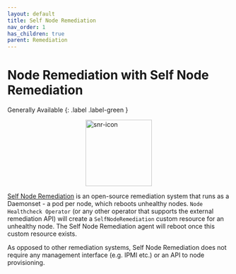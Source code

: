 ```yaml
---
layout: default
title: Self Node Remediation
nav_order: 1
has_children: true
parent: Remediation
---
```


# Node Remediation with Self Node Remediation
Generally Available
{: .label .label-green }

<img src="../../../images/operator-icon/snr_icon_blue.png" alt="snr-icon" width="150" style="margin-left:auto; margin-right:auto; display:block"/>

[Self Node Remediation](https://github.com/medik8s/self-node-remediation) is an open-source remediation system that runs as a Daemonset - a pod per node, which reboots unhealthy nodes.
`Node Healthcheck Operator` (or any other operator that supports the external remediation API) will create 
a `SelfNodeRemediation` custom resource for an unhealthy node. The Self Node Remediation agent will reboot once this custom resource exists.

As opposed to other remediation systems, Self Node Remediation does not require any management interface (e.g. IPMI etc.) or an API to node provisioning.
